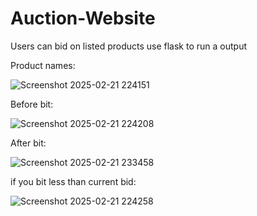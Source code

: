 # Auction-Website
Users can bid on listed products use flask to  run a output

Product names:

![Screenshot 2025-02-21 224151](https://github.com/user-attachments/assets/e4bc1e99-15a7-422e-a754-b4220bded3d5)

Before bit:

![Screenshot 2025-02-21 224208](https://github.com/user-attachments/assets/9ccde2b0-431a-4442-bb44-db90f79a353c)

After bit:

![Screenshot 2025-02-21 233458](https://github.com/user-attachments/assets/d8b731a8-d700-40ad-aade-7e6db7383c96)

if you bit less than current bid:

![Screenshot 2025-02-21 224258](https://github.com/user-attachments/assets/137d9863-d639-4d3d-8a49-3e88809cd915)
